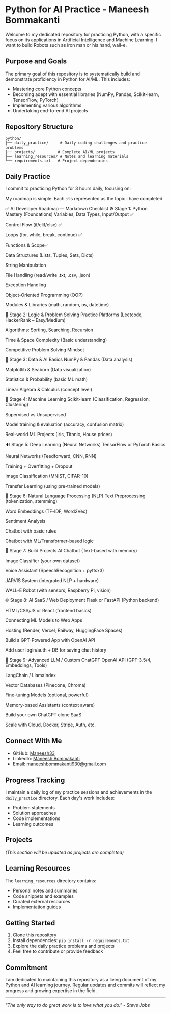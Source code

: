 # Python for AI Practice - Maneesh Bommakanti

Welcome to my dedicated repository for practicing Python, with a specific focus on its applications in Artificial Intelligence and Machine Learning. I want to build Robots such as iron man or his hand, wall-e.

## Purpose and Goals

The primary goal of this repository is to systematically build and demonstrate proficiency in Python for AI/ML. This includes:
- Mastering core Python concepts
- Becoming adept with essential libraries (NumPy, Pandas, Scikit-learn, TensorFlow, PyTorch)
- Implementing various algorithms
- Undertaking end-to-end AI projects

## Repository Structure

```
python/
├── daily_practice/     # Daily coding challenges and practice problems
├── projects/          # Complete AI/ML projects
├── learning_resources/ # Notes and learning materials
└── requirements.txt   # Project dependencies
```

## Daily Practice

I commit to practicing Python for 3 hours daily, focusing on:

My roadmap is simple: Each ✅is represented as the topic i have completed

✅ AI Developer Roadmap — Markdown Checklist
⚙️ Stage 1: Python Mastery (Foundations)
Variables, Data Types, Input/Output ✅


Control Flow (if/elif/else) ✅


Loops (for, while, break, continue) ✅


Functions & Scope✅


Data Structures (Lists, Tuples, Sets, Dicts)


String Manipulation


File Handling (read/write .txt, .csv, .json)


Exception Handling


Object-Oriented Programming (OOP)


Modules & Libraries (math, random, os, datetime)


🤖 Stage 2: Logic & Problem Solving
Practice Platforms (Leetcode, HackerRank – Easy/Medium)


Algorithms: Sorting, Searching, Recursion


Time & Space Complexity (Basic understanding)


Competitive Problem Solving Mindset



🧠 Stage 3: Data & AI Basics
NumPy & Pandas (Data analysis)


Matplotlib & Seaborn (Data visualization)


Statistics & Probability (basic ML math)


Linear Algebra & Calculus (concept level)


🤖 Stage 4: Machine Learning
Scikit-learn (Classification, Regression, Clustering)


Supervised vs Unsupervised


Model training & evaluation (accuracy, confusion matrix)


Real-world ML Projects (Iris, Titanic, House prices)


🔊 Stage 5: Deep Learning (Neural Networks)
TensorFlow or PyTorch Basics


Neural Networks (Feedforward, CNN, RNN)


Training + Overfitting + Dropout


Image Classification (MNIST, CIFAR-10)


Transfer Learning (using pre-trained models)





🧠 Stage 6: Natural Language Processing (NLP)
Text Preprocessing (tokenization, stemming)


Word Embeddings (TF-IDF, Word2Vec)


Sentiment Analysis


Chatbot with basic rules


Chatbot with ML/Transformer-based logic


🚀 Stage 7: Build Projects
AI Chatbot (Text-based with memory)


Image Classifier (your own dataset)


Voice Assistant (SpeechRecognition + pyttsx3)


JARVIS System (integrated NLP + hardware)


WALL-E Robot (with sensors, Raspberry Pi, vision)


🌐 Stage 8: AI SaaS / Web Deployment
Flask or FastAPI (Python backend)


HTML/CSS/JS or React (frontend basics)


Connecting ML Models to Web Apps


Hosting (Render, Vercel, Railway, HuggingFace Spaces)


Build a GPT-Powered App with OpenAI API


Add user login/auth + DB for saving chat history



🧠 Stage 9: Advanced LLM / Custom ChatGPT
OpenAI API (GPT-3.5/4, Embeddings, Tools)


LangChain / LlamaIndex


Vector Databases (Pinecone, Chroma)


Fine-tuning Models (optional, powerful)


Memory-based Assistants (context aware)


Build your own ChatGPT clone SaaS


Scale with Cloud, Docker, Stripe, Auth, etc.








## Connect With Me

- GitHub: [Maneesh33](https://github.com/Maneesh33)
- LinkedIn: [Maneesh Bommakanti](https://www.linkedin.com/in/bommakanti-maneesh-0494972b3/)
- Email: maneeshbommakanti930@gmail.com

## Progress Tracking

I maintain a daily log of my practice sessions and achievements in the `daily_practice` directory. Each day's work includes:
- Problem statements
- Solution approaches
- Code implementations
- Learning outcomes

## Projects

*(This section will be updated as projects are completed)*

## Learning Resources

The `learning_resources` directory contains:
- Personal notes and summaries
- Code snippets and examples
- Curated external resources
- Implementation guides

## Getting Started

1. Clone this repository
2. Install dependencies: `pip install -r requirements.txt`
3. Explore the daily practice problems and projects
4. Feel free to contribute or provide feedback

## Commitment

I am dedicated to maintaining this repository as a living document of my Python and AI learning journey. Regular updates and commits will reflect my progress and growing expertise in the field.

---

*"The only way to do great work is to love what you do." - Steve Jobs* 

